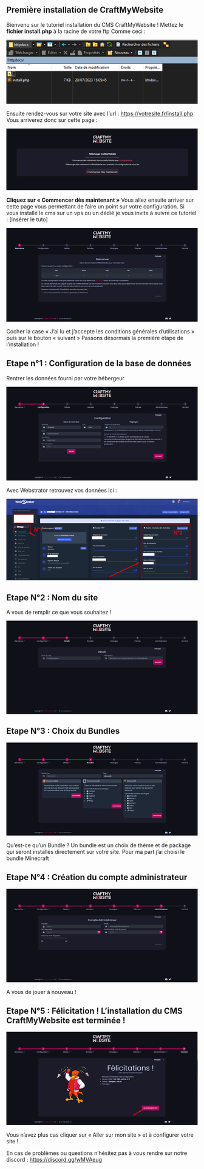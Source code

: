 ## Première installation de CraftMyWebsite 

Bienvenu sur le tutoriel installation du CMS CraftMyWebsite ! 
Mettez le **fichier install.php** à la racine de votre ftp 
Comme ceci :

![Image FTP install](Assets/Img/Install1.png "Install.php dans le FTP")

Ensuite rendez-vous sur votre site avec l’url : https://votresite.fr/install.php
Vous arriverez donc sur cette page :

![Image site install](Assets/Img/Install2.png "Install.php sur le site")

**Cliquez sur « Commencer dès maintenant »**
Vous allez ensuite arriver sur cette page vous permettant de faire un point sur votre configuration.
Si vous installé le cms sur un vps ou un dédié je vous invite à suivre ce tutoriel : [Insérer le tuto]

![Image site install](Assets/Img/Install3.png "Install.php sur le site")

Cocher la case « J’ai lu et j’accepte les conditions générales d’utilisations » puis sur le bouton « suivant »
Passons désormais la première étape de l’installation !


## Etape n°1 : Configuration de la base de données
Rentrer les données fourni par votre hébergeur 

![Image site install](Assets/Img/Install4.png "Install.php sur le site")

Avec Webstrator retrouvez vos données ici :

![Image site install](Assets/Img/Install5.png "BDD Webstrator")

## Etape N°2 : Nom du site 
A vous de remplir ce que vous souhaitez !

![Image site install](Assets/Img/Install6.png "install.php sur le site")

## Etape N°3 : **Choix du Bundles**

![Image site install](Assets/Img/Install7.png "install.php sur le site")

Qu’est-ce qu’un Bundle ? 
Un bundle est un choix de thème et de package qui seront installés directement sur votre site.
Pour ma part j’ai choisi le bundle Minecraft

## Etape N°4 : Création du compte administrateur 

![Image site install](Assets/Img/Install8.png "install.php sur le site")

A vous de jouer à nouveau ! 

## Etape N°5 : Félicitation ! L’installation du CMS CraftMyWebsite est terminée !

![Image site install](Assets/Img/Install9.png "install.php sur le site")

Vous n’avez plus cas cliquer sur « Aller sur mon site » et à configurer votre site ! 

En cas de problèmes ou questions n’hésitez pas à vous rendre sur notre discord : https://discord.gg/wMVAeug
